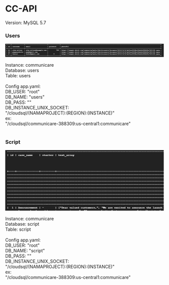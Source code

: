 # CC-API
Version: MySQL 5.7

### Users
![Alt text](image.png)

Instance: communicare<br />
Database: users<br />
Table: users<br />
<br />
Config app.yaml:<br />
  DB_USER: "root"<br />
  DB_NAME: "users"<br />
  DB_PASS: ""<br />
  DB_INSTANCE_UNIX_SOCKET: <br />
  "/cloudsql/(NAMAPROJECT):(REGION):(INSTANCE)"<br />
    ex:<br />
  "/cloudsql/communicare-388309:us-central1:communicare"<br />
<br />
### Script<br />
![Alt text](image-1.png)<br />

Instance: communicare<br />
Database: script<br />
Table: script<br />
<br />
Config app.yaml:<br />
  DB_USER: "root"<br />
  DB_NAME: "script"<br />
  DB_PASS: ""<br />
  DB_INSTANCE_UNIX_SOCKET: <br />
  "/cloudsql/(NAMAPROJECT):(REGION):(INSTANCE)"<br />
  ex:<br />
  "/cloudsql/communicare-388309:us-central1:communicare"<br />
